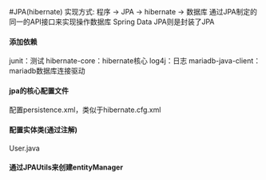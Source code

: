 #JPA(hibernate)
实现方式:
程序 → JPA → hibernate → 数据库
通过JPA制定的同一的API接口来实现操作数据库
Spring Data JPA则是封装了JPA

#### 添加依赖
junit：测试
hibernate-core：hibernate核心
log4j：日志
mariadb-java-client：mariadb数据库连接驱动


#### jpa的核心配置文件
配置persistence.xml，类似于hibernate.cfg.xml


#### 配置实体类(通过注解)
User.java

#### 通过JPAUtils来创建entityManager

